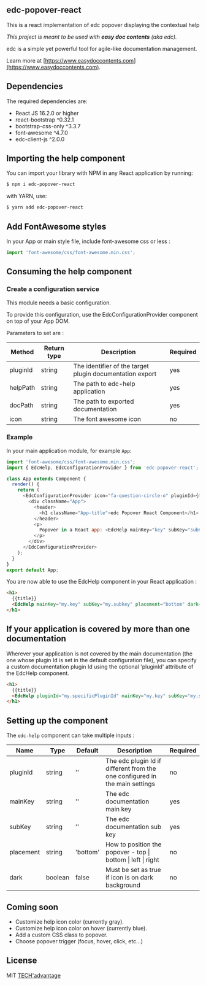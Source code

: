 ## edc-popover-react
This is a react implementation of edc popover displaying the contextual help

_This project is meant to be used with **easy doc contents** (aka edc)._

edc is a simple yet powerful tool for agile-like documentation
management.

Learn more at [https://www.easydoccontents.com](https://www.easydoccontents.com).

## Dependencies

The required dependencies are:

- React JS 16.2.0 or higher
- react-bootstrap ^0.32.1
- bootstrap-css-only ^3.3.7
- font-awesome ^4.7.0
- edc-client-js ^2.0.0

## Importing the help component

You can import your library with NPM in any React application by running:

```bash
$ npm i edc-popover-react
```

with YARN, use:

```bash
$ yarn add edc-popover-react
```

## Add FontAwesome styles

In your App or main style file, include font-awesome css or less :

```javascript
import 'font-awesome/css/font-awesome.min.css';
```

## Consuming the help component

### Create a configuration service

This module needs a basic configuration. 

To provide this configuration, use the EdcConfigurationProvider component on top of your App DOM.

Parameters to set are : 

| Method | Return type | Description | Required |
|---|---|---|---|
| pluginId | string | The identifier of the target plugin documentation export | yes |
| helpPath | string | The path to edc-help application | yes |
| docPath |  string | The path to exported documentation | yes |
| icon | string | The font awesome icon | no |

### Example

In your main application module, for example `App`:

```javascript
import 'font-awesome/css/font-awesome.min.css';
import { EdcHelp, EdcConfigurationProvider } from 'edc-popover-react';

class App extends Component {
  render() {
    return (
      <EdcConfigurationProvider icon="fa-question-circle-o" pluginId={myPluginId} helpPath={myHelpPath} docPath={myDocPath}>
        <div className="App">
          <header>
            <h1 className="App-title">edc Popover React Component</h1>
          </header>
          <p>
            Popover in a React app: <EdcHelp mainKey="key" subKey="subKey"/>
          </p>
        </div>
      </EdcConfigurationProvider>
    );
  }
}
export default App;
```

You are now able to use the EdcHelp component in your React application :

```html
<h1>
  {{title}}
  <EdcHelp mainKey="my.key" subKey="my.subkey" placement="bottom" dark={true}/>
</h1>
```

## If your application is covered by more than one documentation
Wherever your application is not covered by the main documentation (the one whose plugin Id is set in the default configuration file), 
you can specify a custom documentation plugin Id using the optional 'pluginId' attribute of the EdcHelp component.

```html
<h1>
  {{title}}
  <EdcHelp pluginId="my.specificPluginId" mainKey="my.key" subKey="my.subkey" placement="bottom" dark={true}/>
</h1>
```

## Setting up the component

The `edc-help` component can take multiple inputs :

| Name | Type | Default | Description | Required |
|---|---|---|---|---|
| pluginId | string | '' | The edc plugin Id if different from the one configured in the main settings | no |
| mainKey | string | '' | The edc documentation main key | yes |
| subKey |  string | '' | The edc documentation sub key | yes |
| placement | string | 'bottom' | How to position the popover - top \| bottom \| left \| right | no |
| dark | boolean | false | Must be set as true if icon is on dark background | no |

## Coming soon

* Customize help icon color (currently gray).
* Customize help icon color on hover (currently blue).
* Add a custom CSS class to popover.
* Choose popover trigger (focus, hover, click, etc...)


## License

MIT [TECH'advantage](mailto:contact@tech-advantage.com)
